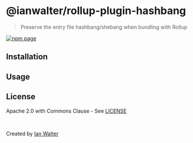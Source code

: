 # @ianwalter/rollup-plugin-hashbang
> Preserve the entry file hashbang/shebang when bundling with Rollup

[![npm page][npmImage]][npmUrl]

## Installation

## Usage

## License

Apache 2.0 with Commons Clause - See [LICENSE][licenseUrl]

&nbsp;

Created by [Ian Walter](https://iankwalter.com)

[npmImage]: https://img.shields.io/npm/v/@ianwalter/rollup-plugin-hashbang.svg
[npmUrl]: https://www.npmjs.com/package/@ianwalter/rollup-plugin-hashbang
[licenseUrl]: https://github.com/ianwalter/rollup-plugin-hashbang/blob/master/LICENSE


